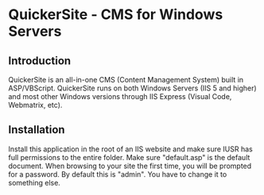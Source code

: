 <h1>QuickerSite - CMS for Windows Servers</h1>

## Introduction

QuickerSite is an all-in-one CMS (Content Management System) built in ASP/VBScript. QuickerSite runs on both Windows Servers (IIS 5 and higher) and most other Windows versions through IIS Express (Visual Code, Webmatrix, etc).

## Installation
Install this application in the root of an IIS website and make sure IUSR has full permissions to the entire folder.
Make sure "default.asp" is the default document. 
When browsing to your site the first time, you will be prompted for a password. By default this is "admin". You have to change it to something else. 
